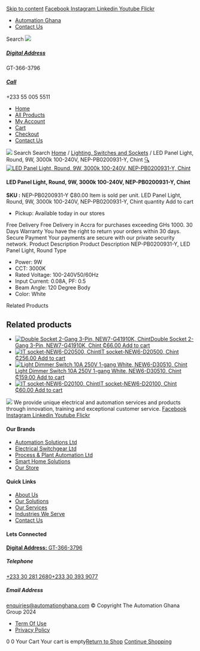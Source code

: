 [Skip to content](https://store.automationghana.com/product/led-panel-light-nep-pb0200931-y-chint/#content)
[ Facebook ](https://www.facebook.com/automationgh/) [ Instagram ](https://www.instagram.com/automationgh/) [ Linkedin ](https://www.linkedin.com/company/the-automation-ghana-limited/) [ Youtube ](https://www.youtube.com/channel/UCurrRDUSm5oIW39VXjn1u0w) [ Flickr ](https://www.flickr.com/photos/181794037@N07/)
  * [ Automation Ghana ](https://automationghana.com)
  * [ Contact Us ](https://store.automationghana.com/contact/)


Search
[ ![](https://store.automationghana.com/wp-content/uploads/2024/04/Website-TAGG-Logo-BLUE.png) ](https://store.automationghana.com/)
[ ](https://maps.app.goo.gl/m4xeaagWCNbLk4jM6)
#####  [ Digital Address ](https://maps.app.goo.gl/m4xeaagWCNbLk4jM6)
GT-366-3796 
[ ](tel:+233550055511)
#####  [ Call ](tel:+233550055511)
+233 55 005 5511 
  * [Home](https://store.automationghana.com/)
  * [All Products](https://store.automationghana.com/shop/)
  * [My Account](https://store.automationghana.com/my-account/)
  * [Cart](https://store.automationghana.com/cart/)
  * [Checkout](https://store.automationghana.com/checkout/)
  * [Contact Us](https://store.automationghana.com/contact/)


[![](https://store.automationghana.com/wp-content/uploads/2024/04/AutomationGhana_logo_white.png)](https://store.automationghana.com)
Search
Search
[Home](https://store.automationghana.com) / [Lighting, Switches and Sockets](https://store.automationghana.com/product-category/lighting-switches-and-sockets/) / LED Panel Light, Round, 9W, 3000k 100-240V, NEP-PB0200931-Y, Chint
[🔍](https://store.automationghana.com/product/led-panel-light-nep-pb0200931-y-chint/)
[![LED Panel Light, Round, 9W, 3000k 100-240V, NEP-PB0200931-Y, Chint](https://store.automationghana.com/wp-content/uploads/2019/11/LED-2.jpg)](https://store.automationghana.com/wp-content/uploads/2019/11/LED-2.jpg)
####  LED Panel Light, Round, 9W, 3000k 100-240V, NEP-PB0200931-Y, Chint 
**SKU :** NEP-PB0200931-Y 
₵80.00
Item is sold per unit.
LED Panel Light, Round, 9W, 3000k 100-240V, NEP-PB0200931-Y, Chint quantity
Add to cart
  * Pickup: Available today in our stores


Free Delivery 
Free Delivery in Accra for purchases exceeding GHs 1000. 
30 Days Warranty 
You have the right to return your orders within 30 days. 
Secure Payment 
Your payments are secure with our private security network. 
Product Description
Product Description
NEP-PB0200931-Y, LED Panel Light, Round Type 
  * Power: 9W
  * CCT: 3000K
  * Rated Voltage: 100-240V50/60Hz
  * Input Current: 0.08A, PF: 0.5
  * Beam Angle: 120 Degree Body
  * Color: White


Related Products 
## Related products
  * [![Double Socket 2-Gang 3-Pin, NEW7-G41910K, Chint](https://store.automationghana.com/wp-content/uploads/2020/04/SOCKET-2-300x300.jpg)Double Socket 2-Gang 3-Pin, NEW7-G41910K, Chint ₵66.00 ](https://store.automationghana.com/product/double-socket-new7-g41910k-chint/)
[Add to cart](https://store.automationghana.com/product/led-panel-light-nep-pb0200931-y-chint/?add-to-cart=1540)
  * [![IT socket-NEW6-D20500, Chint](https://store.automationghana.com/wp-content/uploads/2020/04/DATA-Socket-300x300.jpg)IT socket-NEW6-D20500, Chint ₵256.00 ](https://store.automationghana.com/product/it-socket-new6-d20500-chint/)
[Add to cart](https://store.automationghana.com/product/led-panel-light-nep-pb0200931-y-chint/?add-to-cart=1518)
  * [![Light Dimmer Switch 10A 250V 1-gang White, NEW6-D30510, Chint](https://store.automationghana.com/wp-content/uploads/2020/04/dimmer-switch.jpg)Light Dimmer Switch 10A 250V 1-gang White, NEW6-D30510, Chint ₵159.00 ](https://store.automationghana.com/product/light-dimmer-new6-d30510-chint/)
[Add to cart](https://store.automationghana.com/product/led-panel-light-nep-pb0200931-y-chint/?add-to-cart=1520)
  * [![IT socket-NEW6-D20100, Chint](https://store.automationghana.com/wp-content/uploads/2020/04/DATA-Socket-1-1-300x300.jpg)IT socket-NEW6-D20100, Chint ₵60.00 ](https://store.automationghana.com/product/it-socket-new6-d20100-chint/)
[Add to cart](https://store.automationghana.com/product/led-panel-light-nep-pb0200931-y-chint/?add-to-cart=1515)


![](https://store.automationghana.com/wp-content/uploads/2024/04/AutomationGhana_logo_white.png)
We provide unique electrical and automation services and products through innovation, training and exceptional customer service.
[ Facebook ](https://www.facebook.com/automationgh/) [ Instagram ](https://www.instagram.com/automationgh/) [ Linkedin ](https://www.linkedin.com/company/the-automation-ghana-limited/) [ Youtube ](https://www.youtube.com/channel/UCurrRDUSm5oIW39VXjn1u0w) [ Flickr ](https://www.flickr.com/photos/181794037@N07/)
#### Our Brands
  * [ Automation Solutions Ltd ](https://store.automationghana.com/product/led-panel-light-nep-pb0200931-y-chint/)
  * [ Electrical Switchgear Ltd ](https://store.automationghana.com/product/led-panel-light-nep-pb0200931-y-chint/)
  * [ Process & Plant Automation Ltd ](https://store.automationghana.com/product/led-panel-light-nep-pb0200931-y-chint/)
  * [ Smart Home Solutions ](https://store.automationghana.com/product/led-panel-light-nep-pb0200931-y-chint/)
  * [ Our Store ](https://store.automationghana.com/product/led-panel-light-nep-pb0200931-y-chint/)


#### Quick Links
  * [ About Us ](https://store.automationghana.com/product/led-panel-light-nep-pb0200931-y-chint/)
  * [ Our Solutions ](https://store.automationghana.com/product/led-panel-light-nep-pb0200931-y-chint/)
  * [ Our Services ](https://store.automationghana.com/product/led-panel-light-nep-pb0200931-y-chint/)
  * [ Industries We Serve ](https://store.automationghana.com/product/led-panel-light-nep-pb0200931-y-chint/)
  * [ Contact Us ](https://store.automationghana.com/product/led-panel-light-nep-pb0200931-y-chint/)


#### Lets Connected
[**Digital Address:** GT-366-3796](https://maps.app.goo.gl/m4xeaagWCNbLk4jM6)
#####  Telephone 
[ +233 30 281 2680](tel:+233302812680)[+233 30 393 9077](https://store.automationghana.com/product/led-panel-light-nep-pb0200931-y-chint/+233303939077)
#####  Email Address 
enquiries@automationghana.com 
© Copyright The Automation Ghana Group 2024
  * [ Term Of Use ](https://store.automationghana.com/product/led-panel-light-nep-pb0200931-y-chint/)
  * [ Privacy Policy ](https://store.automationghana.com/product/led-panel-light-nep-pb0200931-y-chint/)


0
0
Your Cart
Your cart is empty[Return to Shop](https://store.automationghana.com/shop/)
[Continue Shopping](https://store.automationghana.com/product/led-panel-light-nep-pb0200931-y-chint/)
